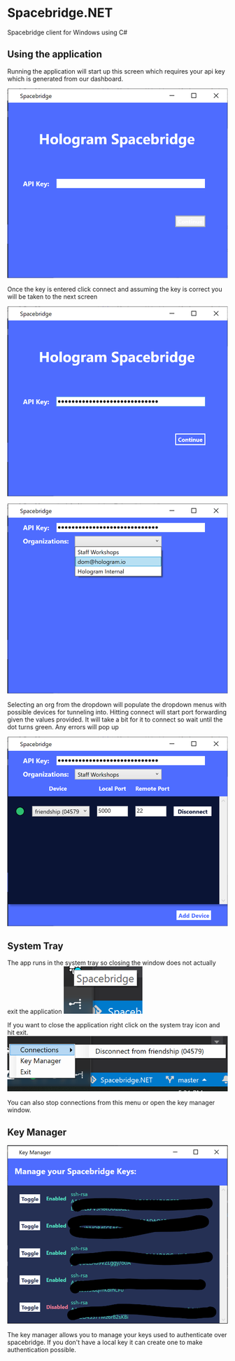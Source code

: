 # Spacebridge.NET
Spacebridge client for Windows using C#

## Using the application

Running the application will start up this screen which requires your api key which is generated from our dashboard.

![Start Screen](/images/start_screen.png)

Once the key is entered click connect and assuming the key is correct you will be taken to the next screen

![Key Entered](/images/key_entered.png)

![Select Org](/images/select_org.png)

Selecting an org from the dropdown will populate the dropdown menus with possible devices for tunneling into. Hitting connect will start port forwarding given the values provided. It will take a bit for it to connect so wait until the dot turns green. Any errors will pop up

![Connected](/images/connected.png)

## System Tray

The app runs in the system tray so closing the window does not actually exit the application
![Tray App](/images/tray_app.png)

If you want to close the application right click on the system tray icon and hit exit. 
![Tray Menu](/images/tray_menu.png)

You can also stop connections from this menu or open the key manager window.

## Key Manager

![Key Manager](/images/key_manager.png)

The key manager allows you to manage your keys used to authenticate over spacebridge. If you don't have a local key it can create one to make authentication possible.
